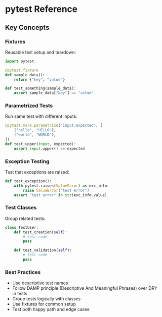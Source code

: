 # pytest Reference

## Key Concepts

### Fixtures
Reusable test setup and teardown:

```python
import pytest

@pytest.fixture
def sample_data():
    return {"key": "value"}

def test_something(sample_data):
    assert sample_data["key"] == "value"
```

### Parametrized Tests
Run same test with different inputs:

```python
@pytest.mark.parametrize("input,expected", [
    ("hello", "HELLO"),
    ("world", "WORLD"),
])
def test_upper(input, expected):
    assert input.upper() == expected
```

### Exception Testing
Test that exceptions are raised:

```python
def test_exception():
    with pytest.raises(ValueError) as exc_info:
        raise ValueError("test error")
    assert "test error" in str(exc_info.value)
```

### Test Classes
Group related tests:

```python
class TestUser:
    def test_creation(self):
        # test code
        pass

    def test_validation(self):
        # test code
        pass
```

### Best Practices
- Use descriptive test names
- Follow DAMP principle (Descriptive And Meaningful Phrases) over DRY in tests
- Group tests logically with classes
- Use fixtures for common setup
- Test both happy path and edge cases
